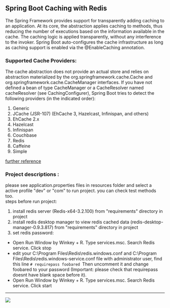 ## Spring Boot Caching with Redis
The Spring Framework provides support for transparently adding caching to an application. At its core, the abstraction applies caching to methods, thus reducing the number of executions based on the information available in the cache. The caching logic is applied transparently, without any interference to the invoker. Spring Boot auto-configures the cache infrastructure as long as caching support is enabled via the @EnableCaching annotation.

### Supported Cache Providers:
The cache abstraction does not provide an actual store and relies on abstraction materialized by the org.springframework.cache.Cache and org.springframework.cache.CacheManager interfaces.
If you have not defined a bean of type CacheManager or a CacheResolver named cacheResolver (see CachingConfigurer), Spring Boot tries to detect the following providers (in the indicated order):
1. Generic
2. JCache (JSR-107) (EhCache 3, Hazelcast, Infinispan, and others)
3. EhCache 2.x
4. Hazelcast
5. Infinispan
6. Couchbase
7. Redis
8. Caffeine
9. Simple

[further reference](https://docs.spring.io/spring-boot/docs/current/reference/html/production-ready-features.html)

### Project descriptions :
please see application.properties files in resources folder and select a active profile "dev" or "com" to run project. you can check test methods too.  
steps before run project:
1. install redis server (Redis-x64-3.2.100) from "requirements" directory in project
2. install redis desktop manager to view redis cached data (redis-desktop-manager-0.9.3.817) from "requirements" directory in project
3. set redis password:
  - Open Run Window by Winkey + R. Type services.msc. Search Redis service. Click stop  
  - edit your C:\Program Files\Redis\redis.windows.conf and C:\Program Files\Redis\redis.windows-service.conf file with administrator user, find this line
`# requirepass foobared
`Then uncomment it and change foobared to your password (Important: please check that requirepass doesnt have blank space before it).
 - Open Run Window by Winkey + R. Type services.msc. Search Redis service. Click start


<hr/>
<a href="mailto:eng.motahari@gmail.com?"><img src="https://img.shields.io/badge/gmail-%23DD0031.svg?&style=for-the-badge&logo=gmail&logoColor=white"/></a>
